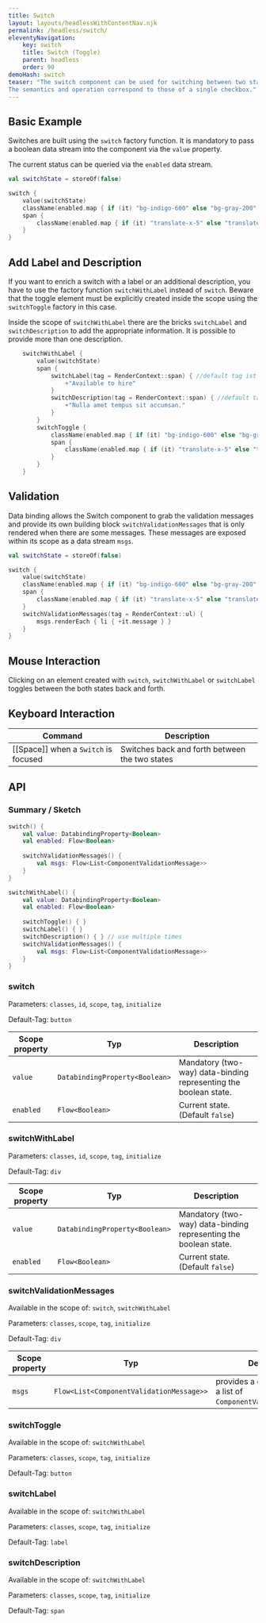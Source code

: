 ```yaml
---
title: Switch
layout: layouts/headlessWithContentNav.njk
permalink: /headless/switch/
eleventyNavigation:
    key: switch
    title: Switch (Toggle)
    parent: headless
    order: 90
demoHash: switch
teaser: "The switch component can be used for switching between two states, i.e. on or off, yes or no, etc. 
The semantics and operation correspond to those of a single checkbox."
---
```


## Basic Example

Switches are built using the ``switch`` factory function. It is mandatory to pass a boolean data stream into the
component via the ``value`` property.

The current status can be queried via the ``enabled`` data stream.

```kotlin
val switchState = storeOf(false)

switch {
    value(switchState)
    className(enabled.map { if (it) "bg-indigo-600" else "bg-gray-200" })
    span {
        className(enabled.map { if (it) "translate-x-5" else "translate-x-0" })
    }
}
```

## Add Label and Description

If you want to enrich a switch with a label or an additional description, you have to use the factory
function ``switchWithLabel`` instead of ``switch``. Beware that the toggle element must be explicitly created inside the
scope using the `switchToggle` factory in this case.

Inside the scope of `switchWithLabel` there are the bricks `switchLabel` and `switchDescription` to add the 
appropriate information. It is possible to provide more than one description.

```kotlin
    switchWithLabel {
        value(switchState)
        span {
            switchLabel(tag = RenderContext::span) { //default tag ist ``label``
                +"Available to hire"
            }
            switchDescription(tag = RenderContext::span) { //default tag ist ``p``
                +"Nulla amet tempus sit accumsan."
            }
        }
        switchToggle {
            className(enabled.map { if (it) "bg-indigo-600" else "bg-gray-200" })
            span {
                className(enabled.map { if (it) "translate-x-5" else "translate-x-0" })
            }
        }
    }
```

## Validation

Data binding allows the Switch component to grab the validation messages and provide its own building
block `switchValidationMessages` that is only rendered when there are some messages. These messages are exposed
within its scope as a data stream `msgs`.

```kotlin
val switchState = storeOf(false)

switch {
    value(switchState)
    className(enabled.map { if (it) "bg-indigo-600" else "bg-gray-200" })
    span {
        className(enabled.map { if (it) "translate-x-5" else "translate-x-0" })
    }
    switchValidationMessages(tag = RenderContext::ul) { 
        msgs.renderEach { li { +it.message } }
    }
}
```

## Mouse Interaction

Clicking on an element created with ``switch``, ``switchWithLabel`` or ``switchLabel`` toggles between the
both states back and forth.

## Keyboard Interaction

| Command                              | Description                                     |
|--------------------------------------|-------------------------------------------------|
| [[Space]] when a `Switch` is focused | Switches back and forth between the two states  |

## API

### Summary / Sketch
```kotlin
switch() {
    val value: DatabindingProperty<Boolean>
    val enabled: Flow<Boolean>
    
    switchValidationMessages() {
        val msgs: Flow<List<ComponentValidationMessage>>
    }
}

switchWithLabel() {
    val value: DatabindingProperty<Boolean>
    val enabled: Flow<Boolean>
    
    switchToggle() { }
    switchLabel() { }
    switchDescription() { } // use multiple times
    switchValidationMessages() {
        val msgs: Flow<List<ComponentValidationMessage>>
    }
}

```

### switch

Parameters: `classes`, `id`, `scope`, `tag`, `initialize`

Default-Tag: `button`

| Scope property | Typ                            | Description                                                      |
|----------------|--------------------------------|------------------------------------------------------------------|
| `value`        | `DatabindingProperty<Boolean>` | Mandatory (two-way) data-binding representing the boolean state. |
| `enabled`      | `Flow<Boolean>`                | Current state. (Default `false`)                                 |


### switchWithLabel

Parameters: `classes`, `id`, `scope`, `tag`, `initialize`

Default-Tag: `div`

| Scope property | Typ                            | Description                                                      |
|----------------|--------------------------------|------------------------------------------------------------------|
| `value`        | `DatabindingProperty<Boolean>` | Mandatory (two-way) data-binding representing the boolean state. |
| `enabled`      | `Flow<Boolean>`                | Current state. (Default `false`)                                 |


### switchValidationMessages

Available in the scope of: `switch`, `switchWithLabel`

Parameters: `classes`, `scope`, `tag`, `initialize`

Default-Tag: `div`

| Scope property | Typ                                      | Description                                                           |
|----------------|------------------------------------------|-----------------------------------------------------------------------|
| `msgs`         | `Flow<List<ComponentValidationMessage>>` | provides a data stream with a list of ``ComponentValidationMessage``s |


### switchToggle

Available in the scope of: ``switchWithLabel``

Parameters: `classes`, `scope`, `tag`, `initialize`

Default-Tag: `button`


### switchLabel

Available in the scope of: ``switchWithLabel``

Parameters: `classes`, `scope`, `tag`, `initialize`

Default-Tag: `label`


### switchDescription

Available in the scope of: ``switchWithLabel``

Parameters: `classes`, `scope`, `tag`, `initialize`

Default-Tag: `span`
